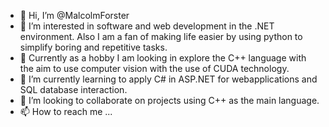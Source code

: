 - 👋 Hi, I’m @MalcolmForster
- 👀 I’m interested in software and web development in the .NET environment. Also I am a fan of making life easier by using python to simplify boring and repetitive tasks.
- :fishing_pole_and_fish: Currently as a hobby I am looking in explore the C++ language with the aim to use computer vision with the use of CUDA technology.
- 🌱 I’m currently learning to apply C# in ASP.NET for webapplications and SQL database interaction.
- 💞️ I’m looking to collaborate on projects using C++ as the main language.
- 📫 How to reach me ...

<!---
MalcolmForster/MalcolmForster is a ✨ special ✨ repository because its `README.md` (this file) appears on your GitHub profile.
You can click the Preview link to take a look at your changes.
--->
